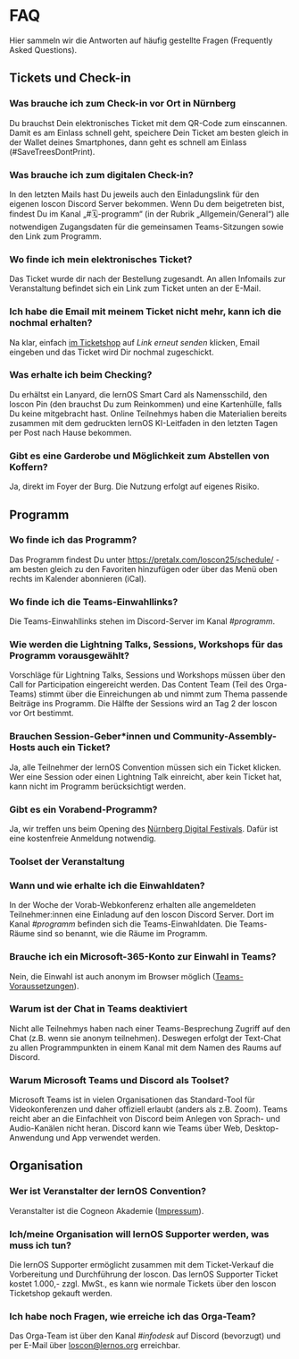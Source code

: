 # FAQ

Hier sammeln wir die Antworten auf häufig gestellte Fragen (Frequently Asked Questions).

## Tickets und Check-in

### Was brauche ich zum Check-in vor Ort in Nürnberg

Du brauchst Dein elektronisches Ticket mit dem QR-Code zum einscannen. Damit es am Einlass schnell geht, speichere Dein Ticket am besten gleich in der Wallet deines Smartphones, dann geht es schnell am Einlass (#SaveTreesDontPrint).

### Was brauche ich zum digitalen Check-in?

In den letzten Mails hast Du jeweils auch den Einladungslink für den eigenen loscon Discord Server bekommen. Wenn Du dem beigetreten bist, findest Du im Kanal „#🗓-programm“ (in der Rubrik „Allgemein/General“) alle notwendigen Zugangsdaten für die gemeinsamen Teams-Sitzungen sowie den Link zum Programm. 

### Wo finde ich mein elektronisches Ticket?

Das Ticket wurde dir nach der Bestellung zugesandt. An allen Infomails zur Veranstaltung befindet sich ein Link zum Ticket unten an der E-Mail.

### Ich habe die Email mit meinem Ticket nicht mehr, kann ich die nochmal erhalten?

Na klar, einfach [im Ticketshop](https://pretix.eu/cogneon/loscon25/) auf *Link erneut senden* klicken, Email eingeben und das Ticket wird Dir nochmal zugeschickt.

### Was erhalte ich beim Checking?

Du erhältst ein Lanyard, die lernOS Smart Card als Namensschild, den loscon Pin (den brauchst Du zum Reinkommen) und eine Kartenhülle, falls Du keine mitgebracht hast. Online Teilnehmys haben die Materialien bereits zusammen mit dem gedruckten lernOS KI-Leitfaden in den letzten Tagen per Post nach Hause bekommen.

### Gibt es eine Garderobe und Möglichkeit zum Abstellen von Koffern?

Ja, direkt im Foyer der Burg. Die Nutzung erfolgt auf eigenes Risiko.

## Programm

### Wo finde ich das Programm?

Das Programm findest Du unter https://pretalx.com/loscon25/schedule/ - am besten gleich zu den Favoriten hinzufügen oder über das Menü oben rechts im Kalender abonnieren (iCal).

### Wo finde ich die Teams-Einwahllinks?

Die Teams-Einwahllinks stehen im Discord-Server im Kanal *#programm*.

### Wie werden die Lightning Talks, Sessions, Workshops für das Programm vorausgewählt?

Vorschläge für Lightning Talks, Sessions und Workshops müssen über den Call for Participation eingereicht werden. Das Content Team (Teil des Orga-Teams) stimmt über die Einreichungen ab und nimmt zum Thema passende Beiträge ins Programm. Die Hälfte der Sessions wird an Tag 2 der loscon vor Ort bestimmt.

### Brauchen Session-Geber*innen und Community-Assembly-Hosts auch ein Ticket?

Ja, alle Teilnehmer der lernOS Convention müssen sich ein Ticket klicken. Wer eine Session oder einen Lightning Talk einreicht, aber kein Ticket hat, kann nicht im Programm berücksichtigt werden.

### Gibt es ein Vorabend-Programm?

Ja, wir treffen uns beim Opening des [Nürnberg Digital Festivals](https://nuernberg.digital). Dafür ist eine kostenfreie Anmeldung notwendig.

### Toolset der Veranstaltung

### Wann und wie erhalte ich die Einwahldaten?

In der Woche der Vorab-Webkonferenz erhalten alle angemeldeten Teilnehmer:innen eine Einladung auf den loscon Discord Server. Dort im Kanal *#programm* befinden sich die Teams-Einwahldaten. Die Teams-Räume sind so benannt, wie die Räume im Programm.

### Brauche ich ein Microsoft-365-Konto zur Einwahl in Teams?

Nein, die Einwahl ist auch anonym im Browser möglich ([Teams-Voraussetzungen](https://learn.microsoft.com/de-de/microsoftteams/new-teams-web#prerequisites)).

### Warum ist der Chat in Teams deaktiviert

Nicht alle Teilnehmys haben nach einer Teams-Besprechung Zugriff auf den Chat (z.B. wenn sie anonym teilnehmen). Deswegen erfolgt der Text-Chat zu allen Programmpunkten in einem Kanal mit dem Namen des Raums auf Discord.

### Warum Microsoft Teams und Discord als Toolset?

Microsoft Teams ist in vielen Organisationen das Standard-Tool für Videokonferenzen und daher offiziell erlaubt (anders als z.B. Zoom). Teams reicht aber an die Einfachheit von Discord beim Anlegen von Sprach- und Audio-Kanälen nicht heran. Discord kann wie Teams über Web, Desktop-Anwendung und App verwendet werden.

## Organisation

### Wer ist Veranstalter der lernOS Convention?

Veranstalter ist die Cogneon Akademie ([Impressum](https://cogneon.de/impressum)).

### Ich/meine Organisation will lernOS Supporter werden, was muss ich tun?

Die lernOS Supporter ermöglicht zusammen mit dem Ticket-Verkauf die Vorbereitung und Durchführung der loscon. Das lernOS Supporter Ticket kostet 1.000,- zzgl. MwSt., es kann wie normale Tickets über den loscon Ticketshop gekauft werden.

### Ich habe noch Fragen, wie erreiche ich das Orga-Team?

Das Orga-Team ist über den Kanal *#infodesk* auf Discord (bevorzugt) und per E-Mail über [loscon@lernos.org](mailto:loscon@lernos.org) erreichbar.
